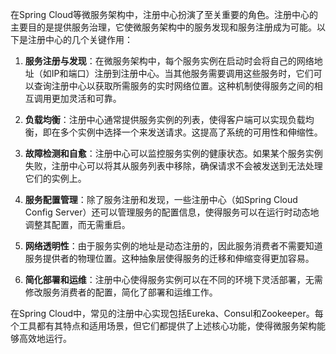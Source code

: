 在Spring Cloud等微服务架构中，注册中心扮演了至关重要的角色。注册中心的主要目的是提供服务治理，它使微服务架构中的服务发现和服务注册成为可能。以下是注册中心的几个关键作用：

1. **服务注册与发现**：在微服务架构中，每个服务实例在启动时会将自己的网络地址（如IP和端口）注册到注册中心。当其他服务需要调用这些服务时，它们可以查询注册中心以获取所需服务的实时网络位置。这种机制使得服务之间的相互调用更加灵活和可靠。

2. **负载均衡**：注册中心通常提供服务实例的列表，使得客户端可以实现负载均衡，即在多个实例中选择一个来发送请求。这提高了系统的可用性和伸缩性。

3. **故障检测和自愈**：注册中心可以监控服务实例的健康状态。如果某个服务实例失败，注册中心可以将其从服务列表中移除，确保请求不会被发送到无法处理它们的实例上。

4. **服务配置管理**：除了服务注册和发现，一些注册中心（如Spring Cloud Config Server）还可以管理服务的配置信息，使得服务可以在运行时动态地调整其配置，而无需重启。

5. **网络透明性**：由于服务实例的地址是动态注册的，因此服务消费者不需要知道服务提供者的物理位置。这种抽象层使得服务的迁移和伸缩变得更加容易。

6. **简化部署和运维**：注册中心使得服务实例可以在不同的环境下灵活部署，无需修改服务消费者的配置，简化了部署和运维工作。

在Spring Cloud中，常见的注册中心实现包括Eureka、Consul和Zookeeper。每个工具都有其特点和适用场景，但它们都提供了上述核心功能，使得微服务架构能够高效地运行。